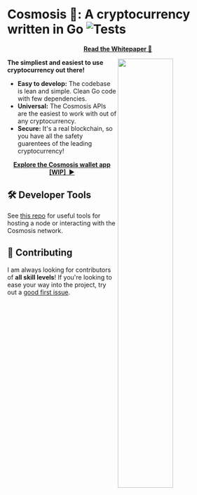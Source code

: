 # Cosmosis 🌌: A cryptocurrency written in Go ![Tests](https://github.com/TransmissionsDev/cosmosis/workflows/Tests/badge.svg)

<p align="center">
<a href="https://roamresearch.com/#/app/t11s/page/BIYVRS82v"><strong>Read the Whitepaper 📄</strong></a>
</p>


<img
  src="https://i.imgur.com/rgED1En.png"
  width="50%"
  align="right"
/>

**The simpliest and easiest to use cryptocurrency out there!** 


- **Easy to develop:** The codebase is lean and simple. Clean Go code with few dependencies.
- **Universal:** The Cosmosis APIs are the easiest to work with out of any cryptocurrency. 
- **Secure:** It's a real blockchain, so you have all the safety guarentees of the leading cryptocurrency!


<p align="center">
<a href="https://crows.sh/cosmosis"><strong>Explore the Cosmosis wallet app [WIP]&nbsp;&nbsp;▶</strong></a>
</p>

## 🛠 Developer Tools

See [this repo](https://github.com/transmissionsdev/cosmosisUtils) for useful tools for hosting a node or interacting with the Cosmosis network.

## 🤝 Contributing

I am always looking for contributors of **all skill levels**! If you're looking to ease your way into the project, try out a [good first issue](https://github.com/transmissionsdev/cosmosis/labels/🌱%20good%20first%20issue).
